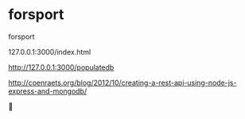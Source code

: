 forsport
========

forsport


127.0.0.1:3000/index.html

http://127.0.0.1:3000/populatedb

http://coenraets.org/blog/2012/10/creating-a-rest-api-using-node-js-express-and-mongodb/



